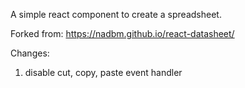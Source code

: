 A simple react component to create a spreadsheet.

Forked from: https://nadbm.github.io/react-datasheet/

Changes:

1. disable cut, copy, paste event handler
